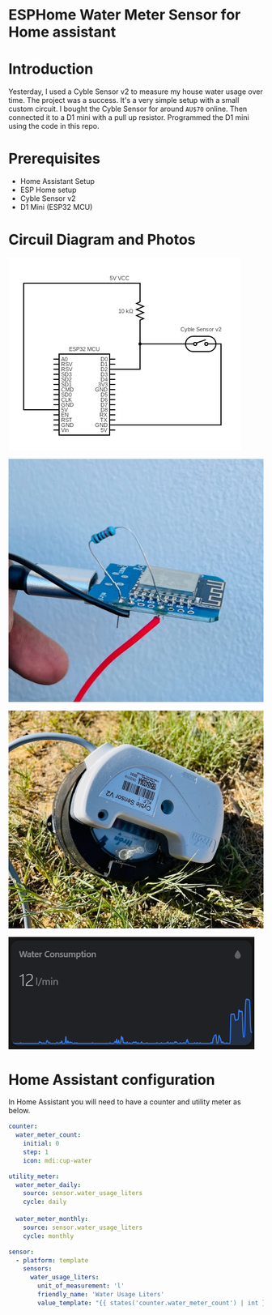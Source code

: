 
# ESPHome Water Meter Sensor for Home assistant

# Introduction
Yesterday, I used a Cyble Sensor v2 to measure my house water usage over time. The project was a success. It's a very simple setup with a small custom circuit. I bought the Cyble Sensor  for around `AU$70` online. Then connected it to a D1 mini with a pull up resistor. Programmed the D1 mini using the code in this repo. 

# Prerequisites
- Home Assistant Setup
- ESP Home setup 
- Cyble Sensor v2
- D1 Mini (ESP32 MCU)

# Circuil Diagram and Photos

![circuit](images/circuit.png)

![board](images/board.png)

![photo](images/photo.png)

![graph](images/graph.png)

# Home Assistant configuration

In Home Assistant you will need to have a counter and utility meter as below. 

```yaml
counter:
  water_meter_count:
    initial: 0
    step: 1
    icon: mdi:cup-water
```

```yaml
utility_meter:
  water_meter_daily:
    source: sensor.water_usage_liters
    cycle: daily

  water_meter_monthly:
    source: sensor.water_usage_liters
    cycle: monthly
```

```yaml
sensor:
  - platform: template
    sensors:
      water_usage_liters:
        unit_of_measurement: 'l'
        friendly_name: 'Water Usage Liters'
        value_template: "{{ states('counter.water_meter_count') | int }}"
```